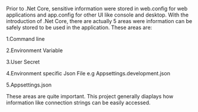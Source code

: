 Prior to .Net Core, sensitive information were stored in web.config for web applications and app.config for other UI like console and desktop. With the introduction of .Net Core, there are
actually 5 areas were information can be safely stored to be used in the application. These areas are:

1.Command line  

2.Environment Variable  

3.User Secret  

4.Environment specific Json File e.g Appsettings.development.json  

5.Appsettings.json 

These areas are quite important. This project generally diaplays how information like connection strings can be easily accessed.
